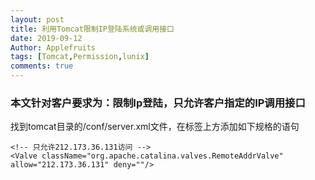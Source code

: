 ```yaml
---
layout: post
title: 利用Tomcat限制IP登陆系统或调用接口
date: 2019-09-12
Author: Applefruits
tags: [Tomcat,Permission,lunix]
comments: true
---
```

### 本文针对客户要求为：限制Ip登陆，只允许客户指定的IP调用接口
找到tomcat目录的/conf/server.xml文件，在<host>标签上方添加如下规格的语句
```
<!-- 只允许212.173.36.131访问 -->
<Valve className="org.apache.catalina.valves.RemoteAddrValve" allow="212.173.36.131" deny=""/>
```
